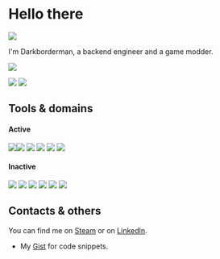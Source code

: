 # Hello there
![](https://komarev.com/ghpvc/?username=darkborderman)

I'm Darkborderman, a backend engineer and a game modder.

![](http://github-profile-summary-cards.vercel.app/api/cards/profile-details?username=darkborderman&theme=default)

![](https://github-profile-summary-cards.vercel.app/api/cards/stats?username=darkborderman)
![](http://github-profile-summary-cards.vercel.app/api/cards/productive-time?username=darkborderman&theme=default&utcOffset=8)

## Tools & domains

#### Active
<img src="https://img.shields.io/badge/Language-Python3.8-brightgreen"/><img src="https://img.shields.io/badge/Cloud-AWS-brightgreen"/> <img src="https://img.shields.io/badge/Tools-PostgreSQL-brightgreen"/> <img src="https://img.shields.io/badge/Tools-Docker-brightgreen"/>  <img src="https://img.shields.io/badge/Tools-Terraform-brightgreen"/> <img src="https://img.shields.io/badge/Framework-Django-brightgreen"/>

#### Inactive
<img src="https://img.shields.io/badge/Language-JavaScript-lightgrey"/> <img src="https://img.shields.io/badge/Framework-React-lightgrey"/> <img src="https://img.shields.io/badge/Library-D3.js-lightgrey"/> <img src="https://img.shields.io/badge/Framework-PyQT5-lightgrey"/> <img src="https://img.shields.io/badge/Framework-FastAPI-lightgrey"/> <img src="https://img.shields.io/badge/Tools-Kafka-lightgrey"/>

## Contacts & others

You can find me on [Steam][Steam URI] or on [LinkedIn][LinkedIn URI].

* My [Gist](https://gist.github.com/Darkborderman) for code snippets.

[Steam Icon]: https://github.com/Darkborderman/Darkborderman/blob/master/steam.svg
[Steam URI]: https://steamcommunity.com/id/darkborderman/

[LinkedIn Icon]: https://github.com/Darkborderman/Darkborderman/blob/master/linkedin.svg
[LinkedIn URI]: https://www.linkedin.com/in/darkborderman/

<!--
Here are some ideas to get you started:

- 👯 I’m looking to collaborate on ...
- 🤔 I’m looking for help with ...
- 💬 Ask me about ...
- 😄 Pronouns: ...
- ⚡ Fun fact: ...
-->
